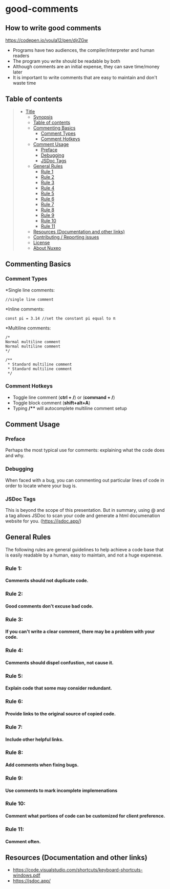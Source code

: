 # good-comments
## How to write good comments

https://codepen.io/voula12/pen/djrZGw

* Programs have two audiences, the compiler/interpreter and human readers
* The program you write should be readable by both
* Although comments are an initial expense, they can save time/money later
* It is important to write comments that are easy to maintain and don't waste time

## Table of contents

> * [Title](#good-comments)
>   * [Synopsis](#how-to-write-good-comments)
>   * [Table of contents](#table-of-contents)
>   * [Commenting Basics](#commenting-basics)
>     * [Comment Types](#comment-types)
>     * [Comment Hotkeys](comment-hotkeys)
>   * [Comment Usage](#comment-usage)
>     * [Preface](#preface)
>     * [Debugging](#debugging)
>     * [JSDoc Tags](#jsdoc-tags)
>   * [General Rules](#general-rules)
>     * [Rule 1](#rule-1)
>     * [Rule 2](#rule-2)
>     * [Rule 3](#rule-3)
>     * [Rule 4](#rule-4)
>     * [Rule 5](#rule-5)
>     * [Rule 6](#rule-6)
>     * [Rule 7](#rule-7)
>     * [Rule 8](#rule-8)
>     * [Rule 9](#rule-9)
>     * [Rule 10](#rule-10)
>     * [Rule 11](#rule-11)
>   * [Resources (Documentation and other links)](#resources-documentation-and-other-links)
>   * [Contributing / Reporting issues](#contributing--reporting-issues)
>   * [License](#license)
>   * [About Nuxeo](#about-nuxeo)

## Commenting Basics

### Comment Types

*Single line comments:

    //single line comment

*Inline comments:

    const pi = 3.14 //set the constant pi equal to π

*Multiline comments: 

    /*
    Normal multiline comment
    Normal multiline comment
    */

    /**
     * Standard multiline comment
     * Standard multiline comment
     */



### Comment Hotkeys

* Toggle line comment (**ctrl + /**) or (**command + /**)
* Toggle block comment (**shift+alt+A**)
* Typing **/\*\*** will autocomplete multiline comment setup



## Comment Usage

### Preface

Perhaps the most typical use for comments: explaining what the code does and why.

### Debugging

When faced with a bug, you can commenting out particular lines of code in order to locate where your bug is.

### JSDoc Tags

This is beyond the scope of this presentation. But in summary, using @ and a tag allows JSDoc to scan your code and generate a html documenation website for you. (https://jsdoc.app/)



## General Rules

The following rules are general guidelines to help achieve a code base that is easily readable by a human, easy to maintain, and not a huge expenese.

### Rule 1: 
#### Comments should not duplicate code.

### Rule 2: 
#### Good comments don't excuse bad code.

### Rule 3:
#### If you can't write a clear comment, there may be a problem with your code.

### Rule 4:
#### Comments should dispel confustion, not cause it.

### Rule 5:
#### Explain code that some may consider redundant.

### Rule 6:
#### Provide links to the original source of copied code.

### Rule 7:
#### Include other helpful links.

### Rule 8:
#### Add comments when fixing bugs.

### Rule 9:
#### Use comments to mark incomplete implemenations

### Rule 10:
#### Comment what portions of code can be customized for client preference.

### Rule 11:
#### Comment often.


## Resources (Documentation and other links)

* https://code.visualstudio.com/shortcuts/keyboard-shortcuts-windows.pdf
* https://jsdoc.app/